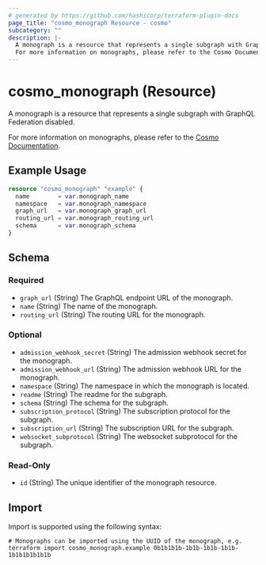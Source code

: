 ```yaml
---
# generated by https://github.com/hashicorp/terraform-plugin-docs
page_title: "cosmo_monograph Resource - cosmo"
subcategory: ""
description: |-
  A monograph is a resource that represents a single subgraph with GraphQL Federation disabled.
  For more information on monographs, please refer to the Cosmo Documentation https://cosmo-docs.wundergraph.com/cli/monograph.
---
```


# cosmo_monograph (Resource)

A monograph is a resource that represents a single subgraph with GraphQL Federation disabled.

For more information on monographs, please refer to the [Cosmo Documentation](https://cosmo-docs.wundergraph.com/cli/monograph).

## Example Usage

```terraform
resource "cosmo_monograph" "example" {
  name        = var.monograph_name
  namespace   = var.monograph_namespace
  graph_url   = var.monograph_graph_url
  routing_url = var.monograph_routing_url
  schema      = var.monograph_schema
}
```

<!-- schema generated by tfplugindocs -->
## Schema

### Required

- `graph_url` (String) The GraphQL endpoint URL of the monograph.
- `name` (String) The name of the monograph.
- `routing_url` (String) The routing URL for the monograph.

### Optional

- `admission_webhook_secret` (String) The admission webhook secret for the monograph.
- `admission_webhook_url` (String) The admission webhook URL for the monograph.
- `namespace` (String) The namespace in which the monograph is located.
- `readme` (String) The readme for the subgraph.
- `schema` (String) The schema for the subgraph.
- `subscription_protocol` (String) The subscription protocol for the subgraph.
- `subscription_url` (String) The subscription URL for the subgraph.
- `websocket_subprotocol` (String) The websocket subprotocol for the subgraph.

### Read-Only

- `id` (String) The unique identifier of the monograph resource.

## Import

Import is supported using the following syntax:

```shell
# Monographs can be imported using the UUID of the monograph, e.g.
terraform import cosmo_monograph.example 0b1b1b1b-1b1b-1b1b-1b1b-1b1b1b1b1b1b
```
